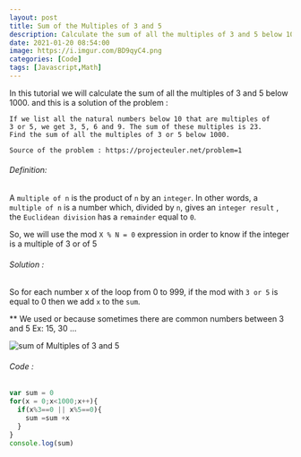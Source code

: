 ```yaml
---
layout: post
title: Sum of the Multiples of 3 and 5
description: Calculate the sum of all the multiples of 3 and 5 below 1000 with javascript ... 
date: 2021-01-20 08:54:00
image: https://i.imgur.com/BD9qyC4.png
categories: [Code]
tags: [Javascript,Math]
---
```


In this tutorial we will calculate the sum of all the multiples of 3 and 5 below 1000. and this is a solution of the problem : 

```text
If we list all the natural numbers below 10 that are multiples of
3 or 5, we get 3, 5, 6 and 9. The sum of these multiples is 23.
Find the sum of all the multiples of 3 or 5 below 1000.

Source of the problem : https://projecteuler.net/problem=1
```



###### Definition:

A `multiple of n` is the product of `n` by an `integer`. In other words, a `multiple of n` is a number which, divided by `n`, gives an `integer result` , the `Euclidean division` has a `remainder` equal to `0`.

So, we will use the mod `X % N = 0` expression in order to know if the integer is a multiple of 3 or of 5

###### Solution :

So for each number x of the loop from 0 to 999, if the mod with `3 or 5` is equal to 0 then we add `x` to the `sum`.

** We used or because sometimes there are common numbers between 3 and 5 Ex: 15, 30 ...



![sum of Multiples of 3 and 5](https://i.imgur.com/BD9qyC4.png)



###### Code :

```javascript
var sum = 0
for(x = 0;x<1000;x++){
  if(x%3==0 || x%5==0){
    sum =sum +x
  }
}
console.log(sum)
```


